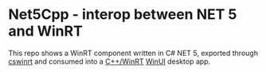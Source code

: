 # Net5Cpp - interop between NET 5 and WinRT
This repo shows a WinRT component written in C# NET 5, exported through [cswinrt](http://github.com/microsoft/cswinrt) and consumed into a [C++/WinRT](http://github.com/microsoft/cppwinrt) [WinUI](http://github.com/microsoft/microsoft-ui-xaml) desktop app.
